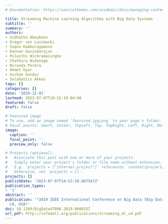 ```yaml
---
# Documentation: https://sourcethemes.com/academic/docs/managing-content/

title: Streaming Machine Learning Algorithms with Big Data Systems
subtitle: ''
summary: ''
authors:
- Vibhatha Abeykoon
- Gregor von Laszewski
- Supun Kamburugamuve
- Kannan Govindarajan
- Pulasthi Wickramasinghe
- Chathura Widanage
- Niranda Perera
- Ahmet Uyar
- Gurhan Gunduz
- Selahattin Akkas
tags: []
categories: []
date: '2019-12-01'
lastmod: 2023-07-07T10:52:10-04:00
featured: false
draft: false

# Featured image
# To use, add an image named `featured.jpg/png` to your page's folder.
# Focal points: Smart, Center, TopLeft, Top, TopRight, Left, Right, BottomLeft, Bottom, BottomRight.
image:
  caption: ''
  focal_point: ''
  preview_only: false

# Projects (optional).
#   Associate this post with one or more of your projects.
#   Simply enter your project's folder or file name without extension.
#   E.g. `projects = ["internal-project"]` references `content/project/deep-learning/index.md`.
#   Otherwise, set `projects = []`.
projects: []
publishDate: '2023-07-07T14:52:10.667547Z'
publication_types:
- '1'
abstract: ''
publication: '*2019 IEEE International Conference on Big Data (Big Data), Los Angeles,
  CA, USA*'
doi: 10.1109/BigData47090.2019.9006337
url_pdf: http://infomall.org/publications/streaming_ml_v4.pdf
---
```


